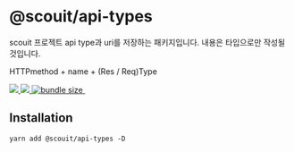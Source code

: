 # @scouit/api-types

scouit 프로젝트 api type과 uri를 저장하는 패키지입니다.
내용은 타입으로만 작성될 것입니다.

HTTPmethod + name + (Res / Req)Type

<div>
  <a href="https://www.npmjs.com/package/@scouit/api-types">
    <img src="https://img.shields.io/npm/v/@scouit/api-types.svg" />
  </a>

  <a href="https://github.com/scouit/api-types/actions/workflows/node-ci.yml">
    <img src="https://github.com/scouit/api-types/actions/workflows/node-ci.yml/badge.svg"/>
  </a>

  <a href="https://bundlephobia.com/package/@scouit/api-types@latest" target="\_parent">
    <img alt="bundle size" src="https://badgen.net/bundlephobia/minzip/@scouit/api-types" />
  </a>

  <a href="https://github.com/scouit/api-types/" target="\_parent">
    <img alt="" src="https://img.shields.io/github/stars/scouit/api-types.svg?style=social&label=Star" />
  </a>
</div>

## Installation

```shell
yarn add @scouit/api-types -D
```
